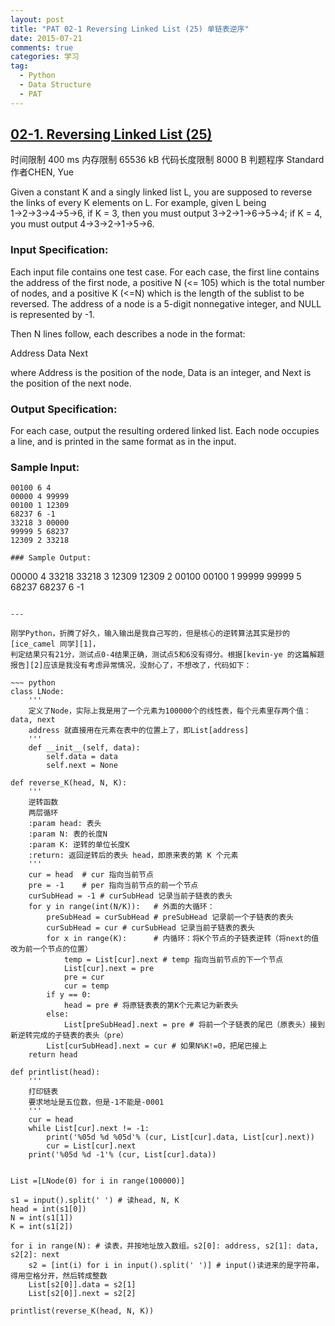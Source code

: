 ```yaml
---
layout: post
title: "PAT 02-1 Reversing Linked List (25) 单链表逆序"
date: 2015-07-21
comments: true
categories: 学习
tag:
  - Python
  - Data Structure
  - PAT
---
```

## [02-1. Reversing Linked List (25)][3]

时间限制  400 ms  内存限制   65536 kB   代码长度限制  8000 B  判题程序  Standard  作者CHEN, Yue

Given a constant K and a singly linked list L, you are supposed to reverse the links of every K elements on L. For example, given L being 1→2→3→4→5→6, if K = 3, then you must output 3→2→1→6→5→4; if K = 4, you must output 4→3→2→1→5→6.

### Input Specification:

Each input file contains one test case. For each case, the first line contains the address of the first node, a positive N (<= 105) which is the total number of nodes, and a positive K (<=N) which is the length of the sublist to be reversed. The address of a node is a 5-digit nonnegative integer, and NULL is represented by -1.

Then N lines follow, each describes a node in the format:

Address Data Next

where Address is the position of the node, Data is an integer, and Next is the position of the next node.

### Output Specification:

For each case, output the resulting ordered linked list. Each node occupies a line, and is printed in the same format as in the input.

### Sample Input:

~~~
00100 6 4
00000 4 99999
00100 1 12309
68237 6 -1
33218 3 00000
99999 5 68237
12309 2 33218

### Sample Output:

~~~
00000 4 33218
33218 3 12309
12309 2 00100
00100 1 99999
99999 5 68237
68237 6 -1
~~~

---

刚学Python，折腾了好久，输入输出是我自己写的，但是核心的逆转算法其实是抄的[ice_camel 同学][1]，
判定结果只有21分，测试点0-4结果正确，测试点5和6没有得分。根据[kevin-ye 的这篇解题报告][2]应该是我没有考虑异常情况，没耐心了，不想改了，代码如下：

~~~ python
class LNode:
	'''
	定义了Node，实际上我是用了一个元素为100000个的线性表，每个元素里存两个值：data, next
	address 就直接用在元素在表中的位置上了，即List[address]
	'''
	def __init__(self, data):
		self.data = data
		self.next = None

def reverse_K(head, N, K):
	'''
	逆转函数
	两层循环
	:param head: 表头
	:param N: 表的长度N
	:param K: 逆转的单位长度K
	:return: 返回逆转后的表头 head，即原来表的第 K 个元素
	'''
	cur = head	# cur 指向当前节点
	pre = -1	# per 指向当前节点的前一个节点
	curSubHead = -1	# curSubHead 记录当前子链表的表头
	for y in range(int(N/K)):	# 外面的大循环：
		preSubHead = curSubHead # preSubHead 记录前一个子链表的表头
		curSubHead = cur # curSubHead 记录当前子链表的表头
		for x in range(K):		# 内循环：将K个节点的子链表逆转（将next的值改为前一个节点的位置）
			temp = List[cur].next # temp 指向当前节点的下一个节点
			List[cur].next = pre
			pre = cur
			cur = temp
		if y == 0:
			head = pre # 将原链表表的第K个元素记为新表头
		else:
			List[preSubHead].next = pre # 将前一个子链表的尾巴（原表头）接到新逆转完成的子链表的表头（pre）
		List[curSubHead].next = cur # 如果N%K!=0，把尾巴接上
	return head

def printlist(head):
	'''
	打印链表
	要求地址是五位数，但是-1不能是-0001
	'''
	cur = head
	while List[cur].next != -1:
		print('%05d %d %05d'% (cur, List[cur].data, List[cur].next))
		cur = List[cur].next
	print('%05d %d -1'% (cur, List[cur].data))


List =[LNode(0) for i in range(100000)]

s1 = input().split(' ') # 读head, N, K
head = int(s1[0])
N = int(s1[1])
K = int(s1[2])

for i in range(N): # 读表，并按地址放入数组。s2[0]: address, s2[1]: data, s2[2]: next
	s2 = [int(i) for i in input().split(' ')] # input()读进来的是字符串，得用空格分开，然后转成整数
	List[s2[0]].data = s2[1]
	List[s2[0]].next = s2[2]

printlist(reverse_K(head, N, K))
~~~

[1]: http://blog.csdn.net/ice_camel/article/details/45156245
[2]: http://www.cnblogs.com/kevin-lwb/p/4283456.html
[3]: http://www.patest.cn/contests/mooc-ds/02-%E7%BA%BF%E6%80%A7%E7%BB%93%E6%9E%841